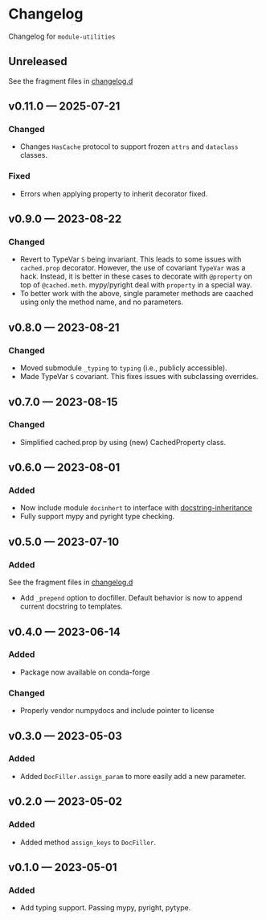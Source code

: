<!-- markdownlint-disable MD024 -->
<!-- markdownlint-disable MD013 -->
<!-- prettier-ignore-start -->
# Changelog

Changelog for `module-utilities`

## Unreleased

[changelog.d]: https://github.com/usnistgov/module-utilities/tree/main/changelog.d

See the fragment files in [changelog.d]

<!-- prettier-ignore-end -->

<!-- markdownlint-enable MD013 -->

<!-- scriv-insert-here -->

## v0.11.0 — 2025-07-21

### Changed

- Changes `HasCache` protocol to support frozen `attrs` and `dataclass` classes.

### Fixed

- Errors when applying property to inherit decorator fixed.

## v0.9.0 — 2023-08-22

### Changed

- Revert to TypeVar `S` being invariant. This leads to some issues with
  `cached.prop` decorator. However, the use of covariant `TypeVar` was a hack.
  Instead, it is better in these cases to decorate with `@property` on top of
  `@cached.meth`. mypy/pyright deal with `property` in a special way.
- To better work with the above, single parameter methods are caached using only
  the method name, and no parameters.

## v0.8.0 — 2023-08-21

### Changed

- Moved submodule `_typing` to `typing` (i.e., publicly accessible).
- Made TypeVar `S` covariant. This fixes issues with subclassing overrides.

## v0.7.0 — 2023-08-15

### Changed

- Simplified cached.prop by using (new) CachedProperty class.

## v0.6.0 — 2023-08-01

### Added

- Now include module `docinhert` to interface with
  [docstring-inheritance](https://github.com/AntoineD/docstring-inheritance)
- Fully support mypy and pyright type checking.

## v0.5.0 — 2023-07-10

### Added

See the fragment files in [changelog.d]

<!-- prettier-ignore-end -->

- Add `_prepend` option to docfiller. Default behavior is now to append current
docstring to templates.
<!-- markdownlint-enable MD013 -->

## v0.4.0 — 2023-06-14

### Added

- Package now available on conda-forge

### Changed

- Properly vendor numpydocs and include pointer to license

## v0.3.0 — 2023-05-03

### Added

- Added `DocFiller.assign_param` to more easily add a new parameter.

## v0.2.0 — 2023-05-02

### Added

- Added method `assign_keys` to `DocFiller`.

## v0.1.0 — 2023-05-01

### Added

- Add typing support. Passing mypy, pyright, pytype.
